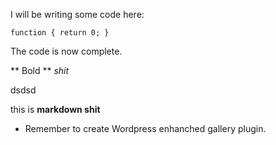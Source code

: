 I will be writing some code here:

`function { return 0; }`

The code is now complete.

** Bold ** *shit*

dsdsd 

this is __markdown shit__

- Remember to create Wordpress enhanched  gallery plugin.
